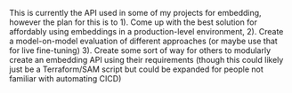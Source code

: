 This is currently the API used in some of my projects for embedding, however the plan for this is to 
  1). Come up with the best solution for affordably using embeddings in a production-level environment,
  2). Create a model-on-model evaluation of different approaches (or maybe use that for live fine-tuning)
  3). Create some sort of way for others to modularly create an embedding API using their requirements (though this could likely just be a Terraform/SAM script but could be expanded for people not familiar with automating CICD)
